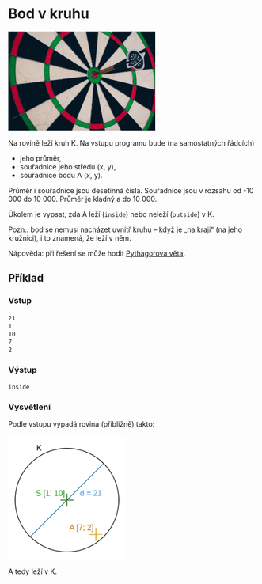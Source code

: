 # Bod v kruhu

<img src="cover.webp" height="200" alt="ilustrace"/>

Na rovině leží kruh K. Na vstupu programu bude (na samostatných řádcích)

- jeho průměr,
- souřadnice jeho středu (x, y),
- souřadnice bodu A (x, y).

Průměr i souřadnice jsou desetinná čísla. Souřadnice jsou v rozsahu od -10 000 do 10 000. Průměr je kladný a do 10 000.

Úkolem je vypsat, zda A leží (`inside`) nebo neleží (`outside`) v K.

Pozn.: bod se nemusí nacházet uvnitř kruhu – když je „na kraji“ (na jeho kružnici), i to znamená, že leží v něm.

Nápověda: při řešení se může hodit [Pythagorova věta](https://cs.wikipedia.org/wiki/Pythagorova_v%C4%9Bta).

## Příklad

### Vstup

```
21
1
10
7
2
```

### Výstup

```
inside
```

### Vysvětlení

Podle vstupu vypadá rovina (přibližně) takto:

<img src="example.webp" height="250" alt="rovina v příkladu"/>

A tedy leží v K.
